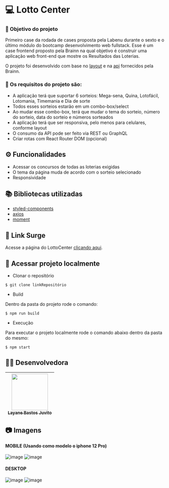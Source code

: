 # 💻 Lotto Center

### :dart: Objetivo do projeto
Primeiro case da rodada de cases proposta pela Labenu durante o sexto e o último módulo do bootcamp desenvolvimento web fullstack. Esse é um case frontend proposto pela Brainn na qual objetivo é construir uma aplicação web front-end que mostre os Resultados das Loterias.

O projeto foi desenvolvido com base no [layout](https://www.figma.com/file/H2qrYBCFMf4didYmxRwTxP/Brainn-Frontend-Challenge) e na [api](https://brainn-api-loterias.herokuapp.com) fornecidos pela Brainn.



### :small_blue_diamond: Os requisitos do projeto são:
- A aplicação terá que suportar 6 sorteios: Mega-sena, Quina, Lotofácil, Lotomania, Timemania e Dia de sorte
- Todos esses sorteios estarão em um combo-box/select
- Ao mudar esse combo-box, terá que mudar o tema do sorteio, número do sorteio, data do sorteio e números sorteados
- A aplicação terá que ser responsiva, pelo menos para celulares, conforme layout
- O consumo da API pode ser feito via REST ou GraphQL
- Criar rotas com React Router DOM (opcional)   

## ⚙️ Funcionalidades
- Acessar os concursos de todas as loterias exigidas
- O tema da página muda de acordo com o sorteio selecionado
- Responsividade

## :books: Bibliotecas utilizadas
- [styled-components](https://styled-components.com/)
- [axios](https://github.com/axios/axios)
- [moment](https://momentjs.com/)

## 🔗 Link Surge 
Acesse a página do LottoCenter [clicando aqui](https://lottocenter.surge.sh/).

## :file_folder: Acessar projeto localmente

-  Clonar o repositório

```$ git clone linkRepositório ```

- Build

Dentro da pasta do projeto rode o comando:

```$ npm run build ```

- Execução

Para executar o projeto localmente rode o comando abaixo dentro da pasta do mesmo:

```$ npm start ```

##  :woman_technologist: Desenvolvedora

| [<img src="https://avatars.githubusercontent.com/u/50851374?v=4" width=115><br><sub>Layane Bastos Juvito</sub>](https://www.linkedin.com/in/layanebastos/)
| :---: | 

## 📷 Imagens
#### MOBILE (Usando como modelo o iphone 12 Pro)
![image](https://user-images.githubusercontent.com/50851374/180665737-9469a31d-b31f-4a7e-9ebb-88edc2be4220.png)
![image](https://user-images.githubusercontent.com/50851374/180665704-0fedef3b-9dbb-47ae-a468-6fdc49dde48e.png)

#### DESKTOP
![image](https://user-images.githubusercontent.com/50851374/180665646-9412198a-b98b-4745-9d07-207508d56da4.png)
![image](https://user-images.githubusercontent.com/50851374/180665668-c350db1d-4155-41b3-b99d-a55489f5eda7.png)





